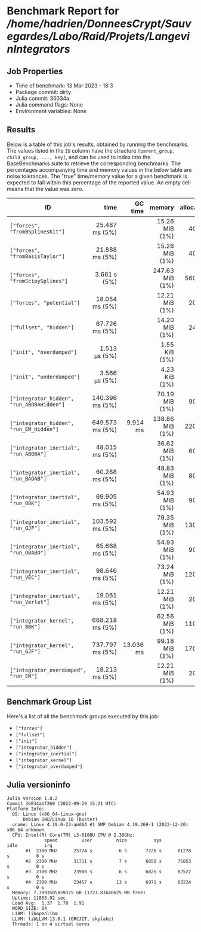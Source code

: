 # Benchmark Report for */home/hadrien/DonneesCrypt/Sauvegardes/Labo/Raid/Projets/LangevinIntegrators*

## Job Properties
* Time of benchmark: 13 Mar 2023 - 18:3
* Package commit: dirty
* Julia commit: 36034a
* Julia command flags: None
* Environment variables: None

## Results
Below is a table of this job's results, obtained by running the benchmarks.
The values listed in the `ID` column have the structure `[parent_group, child_group, ..., key]`, and can be used to
index into the BaseBenchmarks suite to retrieve the corresponding benchmarks.
The percentages accompanying time and memory values in the below table are noise tolerances. The "true"
time/memory value for a given benchmark is expected to fall within this percentage of the reported value.
An empty cell means that the value was zero.

| ID                                         | time            | GC time   | memory          | allocations |
|--------------------------------------------|----------------:|----------:|----------------:|------------:|
| `["forces", "fromBSplinesKit"]`            |  25.487 ms (5%) |           |  15.26 MiB (1%) |      400002 |
| `["forces", "fromBasisTaylor"]`            |  21.888 ms (5%) |           |  15.26 MiB (1%) |      400002 |
| `["forces", "fromScipySplines"]`           |    3.661 s (5%) |           | 247.63 MiB (1%) |     5600008 |
| `["forces", "potential"]`                  |  18.054 ms (5%) |           |  12.21 MiB (1%) |      200002 |
| `["fullset", "hidden"]`                    |  67.726 ms (5%) |           |  14.20 MiB (1%) |      240158 |
| `["init", "overdamped"]`                   |   1.513 μs (5%) |           |   1.55 KiB (1%) |          19 |
| `["init", "underdamped"]`                  |   3.566 μs (5%) |           |   4.23 KiB (1%) |          48 |
| `["integrator_hidden", "run_ABOBAHidden"]` | 140.396 ms (5%) |           |  70.19 MiB (1%) |      900002 |
| `["integrator_hidden", "run_EM_Hidden"]`   | 649.573 ms (5%) |  9.914 ms | 138.86 MiB (1%) |     2200002 |
| `["integrator_inertial", "run_ABOBA"]`     |  48.015 ms (5%) |           |  36.62 MiB (1%) |      600002 |
| `["integrator_inertial", "run_BAOAB"]`     |  60.288 ms (5%) |           |  48.83 MiB (1%) |      800002 |
| `["integrator_inertial", "run_BBK"]`       |  69.905 ms (5%) |           |  54.93 MiB (1%) |      900002 |
| `["integrator_inertial", "run_GJF"]`       | 103.592 ms (5%) |           |  79.35 MiB (1%) |     1300002 |
| `["integrator_inertial", "run_OBABO"]`     |  65.668 ms (5%) |           |  54.93 MiB (1%) |      900002 |
| `["integrator_inertial", "run_VEC"]`       |  98.646 ms (5%) |           |  73.24 MiB (1%) |     1200002 |
| `["integrator_inertial", "run_Verlet"]`    |  19.061 ms (5%) |           |  12.21 MiB (1%) |      200002 |
| `["integrator_kernel", "run_BBK"]`         | 668.218 ms (5%) |           |  62.56 MiB (1%) |     1100002 |
| `["integrator_kernel", "run_GJF"]`         | 737.797 ms (5%) | 13.036 ms |  99.18 MiB (1%) |     1700002 |
| `["integrator_overdamped", "run_EM"]`      |  18.213 ms (5%) |           |  12.21 MiB (1%) |      200002 |

## Benchmark Group List
Here's a list of all the benchmark groups executed by this job:

- `["forces"]`
- `["fullset"]`
- `["init"]`
- `["integrator_hidden"]`
- `["integrator_inertial"]`
- `["integrator_kernel"]`
- `["integrator_overdamped"]`

## Julia versioninfo
```
Julia Version 1.8.2
Commit 36034abf260 (2022-09-29 15:21 UTC)
Platform Info:
  OS: Linux (x86_64-linux-gnu)
      Debian GNU/Linux 10 (buster)
  uname: Linux 4.19.0-23-amd64 #1 SMP Debian 4.19.269-1 (2022-12-20) x86_64 unknown
  CPU: Intel(R) Core(TM) i3-6100U CPU @ 2.30GHz: 
              speed         user         nice          sys         idle          irq
       #1  2300 MHz      25724 s          6 s       7226 s      81278 s          0 s
       #2  2300 MHz      31711 s          7 s       6850 s      75853 s          0 s
       #3  2300 MHz      23908 s          6 s       6825 s      82522 s          0 s
       #4  2300 MHz      23457 s         13 s       6971 s      83224 s          0 s
  Memory: 7.7093505859375 GB (1727.81640625 MB free)
  Uptime: 11853.92 sec
  Load Avg:  1.37  1.78  1.91
  WORD_SIZE: 64
  LIBM: libopenlibm
  LLVM: libLLVM-13.0.1 (ORCJIT, skylake)
  Threads: 1 on 4 virtual cores
```